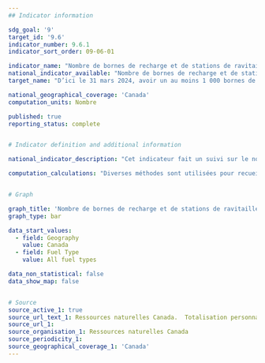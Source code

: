 ```yaml
---
## Indicator information

sdg_goal: '9'
target_id: '9.6'
indicator_number: 9.6.1
indicator_sort_order: 09-06-01

indicator_name: "Nombre de bornes de recharge et de stations de ravitaillement à faibles émissions de carbone en cours de développement ou achevées le long des grandes autoroutes et dans les zones rurales et urbaines du Canada"
national_indicator_available: "Nombre de bornes de recharge et de stations de ravitaillement à faibles émissions de carbone en cours de développement ou achevées le long des grandes autoroutes et dans les zones rurales et urbaines du Canada"
target_name: "D’ici le 31 mars 2024, avoir un au moins 1 000 bornes de recharge pour véhicules électriques, 22 postes de ravitaillement de gaz naturel, et 15 postes de ravitaillement d’hydrogène en cours de développement ou complété le long des autoroutes principales, corridors de fret et principaux centres métropolitains"

national_geographical_coverage: 'Canada' 
computation_units: Nombre

published: true
reporting_status: complete


# Indicator definition and additional information

national_indicator_description: "Cet indicateur fait un suivi sur le nombre de stations de ravitaillement alternatives (pour véhicules électriques, à hydrogène et à gaz naturel liquide) au Canada. Les stations en développement sont celles pour lesquelles il y a une entente mais qui ne sont pas ouvertes au puiblic. Les stations complétées sont celles qui sont construites et ouvertes au public pour la recharge ou le ravitaillement." 

computation_calculations: "Diverses méthodes sont utilisées pour recueillir et vérifier les données du Localisateur de stations de ravitaillement en carburants de remplacement. Ressources naturelles Canada (RNCan) obtient de l’information sur les nouvelles stations auprès des médias spécialisés, par l’intermédiaire du formulaire « Proposer une nouvelle station » sur le site Web du Localisateur de stations, et aussi en collaborant avec les fournisseurs d’infrastructures et de carburants, les fabricants d’équipement d’origine (FEO) et les groupes industriels."


# Graph

graph_title: 'Nombre de bornes de recharge et de stations de ravitaillement à faibles émissions de carbone'
graph_type: bar

data_start_values:
  - field: Geography
    value: Canada
  - field: Fuel Type
    value: All fuel types

data_non_statistical: false
data_show_map: false


# Source
source_active_1: true
source_url_text_1: Ressources naturelles Canada.  Totalisation personnalisée
source_url_1: 
source_organisation_1: Ressources naturelles Canada
source_periodicity_1:
source_geographical_coverage_1: 'Canada'
---
```

